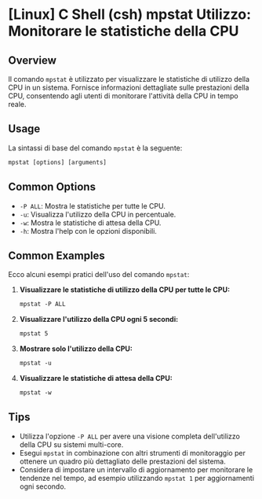 # [Linux] C Shell (csh) mpstat Utilizzo: Monitorare le statistiche della CPU

## Overview
Il comando `mpstat` è utilizzato per visualizzare le statistiche di utilizzo della CPU in un sistema. Fornisce informazioni dettagliate sulle prestazioni della CPU, consentendo agli utenti di monitorare l'attività della CPU in tempo reale.

## Usage
La sintassi di base del comando `mpstat` è la seguente:

```csh
mpstat [options] [arguments]
```

## Common Options
- `-P ALL`: Mostra le statistiche per tutte le CPU.
- `-u`: Visualizza l'utilizzo della CPU in percentuale.
- `-w`: Mostra le statistiche di attesa della CPU.
- `-h`: Mostra l'help con le opzioni disponibili.

## Common Examples
Ecco alcuni esempi pratici dell'uso del comando `mpstat`:

1. **Visualizzare le statistiche di utilizzo della CPU per tutte le CPU:**
   ```csh
   mpstat -P ALL
   ```

2. **Visualizzare l'utilizzo della CPU ogni 5 secondi:**
   ```csh
   mpstat 5
   ```

3. **Mostrare solo l'utilizzo della CPU:**
   ```csh
   mpstat -u
   ```

4. **Visualizzare le statistiche di attesa della CPU:**
   ```csh
   mpstat -w
   ```

## Tips
- Utilizza l'opzione `-P ALL` per avere una visione completa dell'utilizzo della CPU su sistemi multi-core.
- Esegui `mpstat` in combinazione con altri strumenti di monitoraggio per ottenere un quadro più dettagliato delle prestazioni del sistema.
- Considera di impostare un intervallo di aggiornamento per monitorare le tendenze nel tempo, ad esempio utilizzando `mpstat 1` per aggiornamenti ogni secondo.